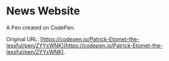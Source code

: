 # News Website

A Pen created on CodePen.

Original URL: [https://codepen.io/Patrick-Etomet-the-lessful/pen/ZYYxWNK](https://codepen.io/Patrick-Etomet-the-lessful/pen/ZYYxWNK).

